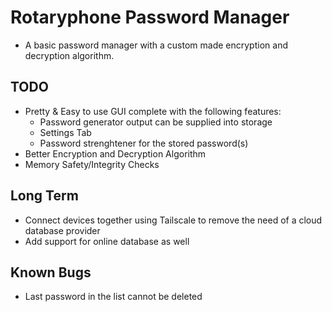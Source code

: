 # Rotaryphone Password Manager

* A basic password manager with a custom made encryption and decryption algorithm.

## TODO
- Pretty & Easy to use GUI complete with the following features:
    - Password generator output can be supplied into storage
    - Settings Tab
    - Password strenghtener for the stored password(s)
- Better Encryption and Decryption Algorithm
- Memory Safety/Integrity Checks

## Long Term
- Connect devices together using Tailscale to remove the need of a cloud database provider
- Add support for online database as well


## Known Bugs
* Last password in the list cannot be deleted
